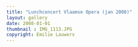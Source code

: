 ```yaml
---
title: "Lunchconcert Vlaamse Opera (jan 2008)"
layout: gallery
date: 2008-01-01
thumbnail : IMG_1113.JPG
copyright: Emilie Lauwers
---
```

